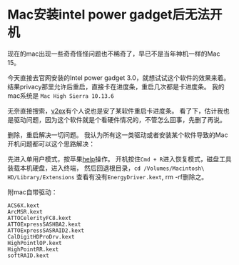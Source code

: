 # Mac安装intel power gadget后无法开机

现在的mac出现一些奇奇怪怪问题也不稀奇了，早已不是当年神机一样的Mac 15。

今天直接去官网安装的Intel power gadget 3.0，就想试试这个软件的效果来着。结果privacy那里允许后重启，直接卡在进度条，重启几次都是卡进度条。
我的mac系统是 `Mac High Sierra 10.13.6`

无奈直接搜索，[v2ex](https://www.v2ex.com/t/419141)有个人说也是安了某软件重启卡进度条。
看了下，估计我也是驱动问题，因为这个软件就是个看硬件情况的，不管怎么回事，先删了再说。

删除，重启解决一切问题。
我认为所有这一类驱动或者安装某个软件导致的Mac开机问题都可以这个思路解决：

先进入单用户模式，按苹果[help](https://support.apple.com/zh-cn/HT201573)操作。
开机按住`Cmd + R`进入恢复模式，磁盘工具装载本机硬盘，进入终端，
然后回退根目录，`cd /Volumes/Macintosh\ HD/Library/Extensions`
查看有没有`EnergyDriver.kext`, rm -rf删除之。

附mac自带驱动：
```
ACS6X.kext
ArcMSR.kext
ATTOCelerityFC8.kext
ATTOExpressSASHBA2.kext
ATTOExpressSASRAID2.kext
CalDigitHDProDrv.kext
HighPointlOP.kext
HighPointRR.kext
softRAID.kext
```